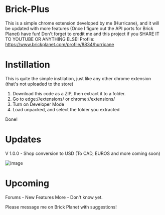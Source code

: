 # Brick-Plus
This is a simple chrome extension developed by me (Hurricane), and it will be updated with more features (Once I figure out the API ports for Brick Planet) have fun! Don't forget to credit me and this project if you SHARE IT TO YOUTUBE OR ANYTHING ELSE! Profile: https://www.brickplanet.com/profile/8834/hurricane

# Instillation
This is quite the simple instilation, just like any other chrome extension (that's not uploaded to the store)

1) Download this code as a ZIP, then extract it to a folder.
2) Go to edge://extensions/ or chrome://extensions/
3) Turn on Developer Mode
4) Load unpacked, and select the folder you extracted

Done!

# Updates
V 1.0.0 - Shop conversion to USD (To CAD, EUROS and more coming soon)

![image](https://user-images.githubusercontent.com/125764413/219884656-49a260f0-b0f2-43ec-932c-95362b642528.png)

# Upcoming 
Forums - New Features 
More - Don't know yet.

Please message me on Brick Planet with suggestions!
